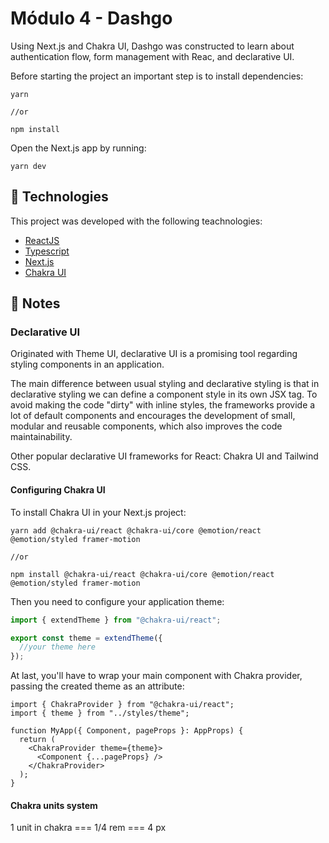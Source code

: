 # Módulo 4 - Dashgo

Using Next.js and Chakra UI, Dashgo was constructed to learn about authentication flow, form management with Reac, and declarative UI.

Before starting the project an important
step is to install dependencies:

```
yarn

//or

npm install
```

Open the Next.js app by running:

```
yarn dev
```

## :rocket: Technologies

This project was developed with the following teachnologies:

- [ReactJS](https://reactjs.org/)
- [Typescript](https://www.typescriptlang.org/)
- [Next.js](https://nextjs.org/)
- [Chakra UI](https://chakra-ui.com/)

## :pencil: Notes

### Declarative UI

Originated with Theme UI, declarative UI is a promising tool regarding styling components in an application.

The main difference between usual styling and declarative styling is that in declarative styling we can define a component style in its own JSX tag. To avoid making the code "dirty" with inline styles, the frameworks provide a lot of default components and encourages the development of small, modular and reusable components, which also improves the code maintainability.

Other popular declarative UI frameworks for React: Chakra UI and Tailwind CSS.

#### Configuring Chakra UI

To install Chakra UI in your Next.js project:

```
yarn add @chakra-ui/react @chakra-ui/core @emotion/react @emotion/styled framer-motion

//or

npm install @chakra-ui/react @chakra-ui/core @emotion/react @emotion/styled framer-motion
```

Then you need to configure your application theme:

```ts
import { extendTheme } from "@chakra-ui/react";

export const theme = extendTheme({
  //your theme here
});
```

At last, you'll have to wrap your main component with Chakra provider, passing the created theme as an attribute:

```tsx
import { ChakraProvider } from "@chakra-ui/react";
import { theme } from "../styles/theme";

function MyApp({ Component, pageProps }: AppProps) {
  return (
    <ChakraProvider theme={theme}>
      <Component {...pageProps} />
    </ChakraProvider>
  );
}
```

#### Chakra units system

1 unit in chakra === 1/4 rem === 4 px
